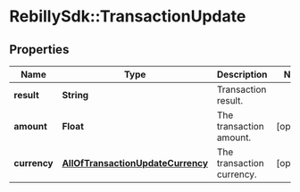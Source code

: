 # RebillySdk::TransactionUpdate

## Properties
Name | Type | Description | Notes
------------ | ------------- | ------------- | -------------
**result** | **String** | Transaction result. | 
**amount** | **Float** | The transaction amount. | [optional] 
**currency** | [**AllOfTransactionUpdateCurrency**](AllOfTransactionUpdateCurrency.md) | The transaction currency. | [optional] 

